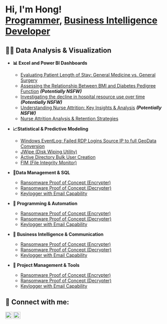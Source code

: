 <h1>Hi, I'm Hong! <br/><a href="https://github.com/hongttran">Programmer</a>, <a href="https://www.linkedin.com/in/hong-t-tran/">Business Intelligence Developer</a>

<h2>👨‍💻 Data Analysis & Visualization</h2>

- <b>📊 Excel and Power BI Dashboards</b>
  - [Evaluating Patient Length of Stay: General Medicine vs. General Surgery](https://github.com/hongttran/Evaluating-Patient-Length-of-Stay-General-Medicine-vs.-General-Surgery/tree/main)
  - [Assessing the Relationship Between BMI and Diabetes Pedigree Function](https://github.com/joshmadakor1/4chan-Image-Analysis-Middleware-C964) <b><i>(Potentially NSFW)</b></i>
  - [Investigating the decline in hospital resource use over time](https://github.com/joshmadakor1/4chan-Image-Analysis-Middleware-C964) <b><i>(Potentially NSFW)</b></i>
  - [Understanding Nurse Attrition: Key Insights & Analysis](https://github.com/joshmadakor1/4chan-Image-Analysis-Middleware-C964) <b><i>(Potentially NSFW)</b></i>
  - [Nurse Attrition Analysis & Retention Strategies](https://github.com/joshmadakor1/4chan-Image-Analysis-Middleware-C964)
 
  
- <b>📈Statistical & Predictive Modeling</b>
  - [Windows EventLog: Failed RDP Logins Source IP to full GeoData Conversion](https://github.com/joshmadakor1/Sentinel-Lab)
  - [JWipe (Disk Wiping Utility)](https://github.com/joshmadakor1/Jwipe.PowerShell)
  - [Active Directory Bulk User Creation](https://github.com/joshmadakor1/AD_PS)
  - [FIM (File Integrity Monitor)](https://github.com/joshmadakor1/PowerShell-Integrity-FIM)


- <b>💾Data Management & SQL</b>
  - [Ransomware Proof of Concept (Encrypter)](https://github.com/joshmadakor1/EncrypterPOC)
  - [Ransomware Proof of Concept (Decrypter)](https://github.com/joshmadakor1/DecrypterPOC)
  - [Keylogger with Email Capability](https://github.com/joshmadakor1/Key-Logger-With-Email)

 
- <b>🐍 Programming & Automation</b>
  - [Ransomware Proof of Concept (Encrypter)](https://github.com/joshmadakor1/EncrypterPOC)
  - [Ransomware Proof of Concept (Decrypter)](https://github.com/joshmadakor1/DecrypterPOC)
  - [Keylogger with Email Capability](https://github.com/joshmadakor1/Key-Logger-With-Email)

- <b>📢 Business Intelligence & Communication</b>
  - [Ransomware Proof of Concept (Encrypter)](https://github.com/joshmadakor1/EncrypterPOC)
  - [Ransomware Proof of Concept (Decrypter)](https://github.com/joshmadakor1/DecrypterPOC)
  - [Keylogger with Email Capability](https://github.com/joshmadakor1/Key-Logger-With-Email)

- <b>🚀 Project Management & Tools</b>
  - [Ransomware Proof of Concept (Encrypter)](https://github.com/joshmadakor1/EncrypterPOC)
  - [Ransomware Proof of Concept (Decrypter)](https://github.com/joshmadakor1/DecrypterPOC)
  - [Keylogger with Email Capability](https://github.com/joshmadakor1/Key-Logger-With-Email)


<h2> 🤳 Connect with me:</h2>

[<img align="left" alt="JoshMadakor | Twitter" width="22px" src="https://cdn.jsdelivr.net/npm/simple-icons@v3/icons/twitter.svg" />][twitter]
[<img align="left" alt="JoshMadakor | LinkedIn" width="22px" src="https://cdn.jsdelivr.net/npm/simple-icons@v3/icons/linkedin.svg" />][linkedin]

[twitter]: https://x.com/cyb3r_tr3n
[linkedin]: https://www.linkedin.com/in/hong-t-tran/
<!--
**joshmadakor1/joshmadakor1** is a ✨ _special_ ✨ repository because its `README.md` (this file) appears on your GitHub profile.

Here are some ideas to get you started:

- 🔭 I’m currently working on ...
- 🌱 I’m currently learning ...
- 👯 I’m looking to collaborate on ...
- 🤔 I’m looking for help with ...
- 💬 Ask me about ...
- 📫 How to reach me: ...
- 😄 Pronouns: ...
- ⚡ Fun fact: ...
-->
